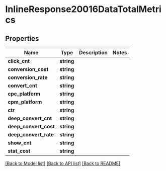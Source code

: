 # InlineResponse20016DataTotalMetrics

## Properties
Name | Type | Description | Notes
------------ | ------------- | ------------- | -------------
**click_cnt** | **string** |  | 
**conversion_cost** | **string** |  | 
**conversion_rate** | **string** |  | 
**convert_cnt** | **string** |  | 
**cpc_platform** | **string** |  | 
**cpm_platform** | **string** |  | 
**ctr** | **string** |  | 
**deep_convert_cnt** | **string** |  | 
**deep_convert_cost** | **string** |  | 
**deep_convert_rate** | **string** |  | 
**show_cnt** | **string** |  | 
**stat_cost** | **string** |  | 

[[Back to Model list]](../README.md#documentation-for-models) [[Back to API list]](../README.md#documentation-for-api-endpoints) [[Back to README]](../README.md)


